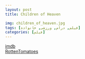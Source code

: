 ```yaml
---
layout: post
title: Children of Heaven

img: children_of_heaven.jpg
tags: [فیلم, درام, ورزشی, خانواده]
categories: [فیلم]
---
```


[imdb](https://www.imdb.com/title/tt0118849/)  
[RottenTomatoes](https://www.rottentomatoes.com/m/children_of_heaven)